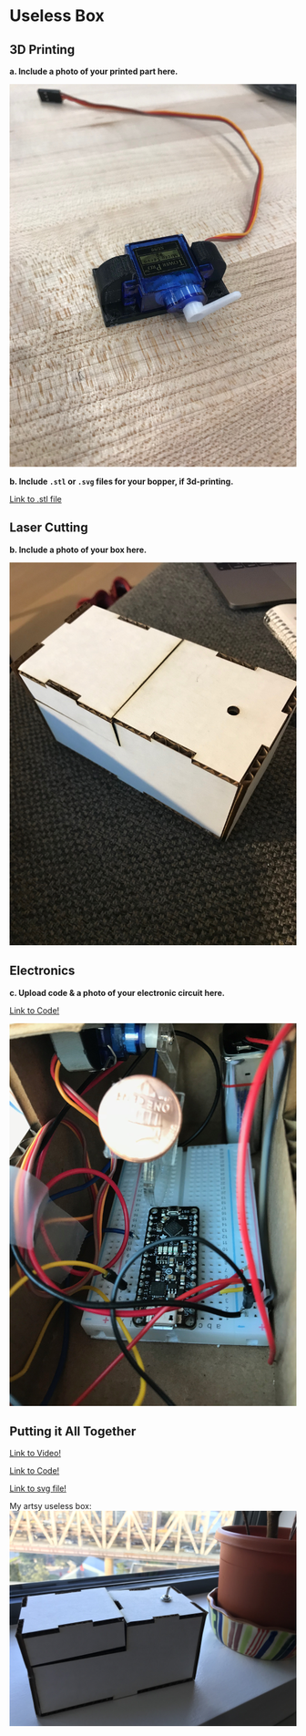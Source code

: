 # Useless Box

## 3D Printing

**a. Include a photo of your printed part here.**

![alt tag](https://github.com/wario123/IDD-Fa18-Lab5/blob/master/IMG_7452.jpg)

**b. Include `.stl` or `.svg` files for your bopper, if 3d-printing.**

[Link to .stl file](https://github.com/wario123/IDD-Fa18-Lab5/blob/master/HXT900Mount.stl)

## Laser Cutting

**b. Include a photo of your box here.**

![alt tag](https://github.com/wario123/IDD-Fa18-Lab5/blob/master/IMG_7453.jpg)

## Electronics

**c. Upload code & a photo of your electronic circuit here.**

[Link to Code!](https://github.com/wario123/IDD-Fa18-Lab5/blob/master/Bopper_code.ino)

![alt tag](https://github.com/wario123/IDD-Fa18-Lab5/blob/master/IMG_7465.jpg)

## Putting it All Together

[Link to Video!](https://www.youtube.com/watch?v=wnKFT_CZDQ4&feature=youtu.be)

[Link to Code!](https://github.com/wario123/IDD-Fa18-Lab5/blob/master/Bopper_code.ino)

[Link to svg file!](https://github.com/wario123/IDD-Fa18-Lab5/blob/master/blopper1_prototype1svg.svg)

My artsy useless box:
![alt tag](https://github.com/wario123/IDD-Fa18-Lab5/blob/master/IMG_7464.jpg)




